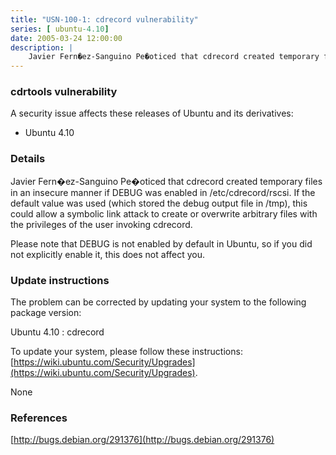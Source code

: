 ```yaml
---
title: "USN-100-1: cdrecord vulnerability"
series: [ ubuntu-4.10]
date: 2005-03-24 12:00:00
description: |
    Javier Fern�ez-Sanguino Pe�oticed that cdrecord created temporary files in an insecure manner if DEBUG was enabled in /etc/cdrecord/rscsi. If the default value was used (which stored the debug output file in /tmp), this could allow a symbolic link attack to create or overwrite arbitrary files with the privileges of the user invoking cdrecord.
--- 
```

 
 


### cdrtools vulnerability

A security issue affects these releases of Ubuntu and its derivatives:

* Ubuntu 4.10

### Details

Javier Fern�ez-Sanguino Pe�oticed that cdrecord created temporary files in an insecure manner if DEBUG was enabled in /etc/cdrecord/rscsi. If the default value was used (which stored the debug output file in /tmp), this could allow a symbolic link attack to create or overwrite arbitrary files with the privileges of the user invoking cdrecord.

Please note that DEBUG is not enabled by default in Ubuntu, so if you did not explicitly enable it, this does not affect you.

### Update instructions

The problem can be corrected by updating your system to the following package version:

Ubuntu 4.10
 : cdrecord 

To update your system, please follow these instructions: [https://wiki.ubuntu.com/Security/Upgrades](https://wiki.ubuntu.com/Security/Upgrades).

None

### References

 
 [http://bugs.debian.org/291376](http://bugs.debian.org/291376)
 

